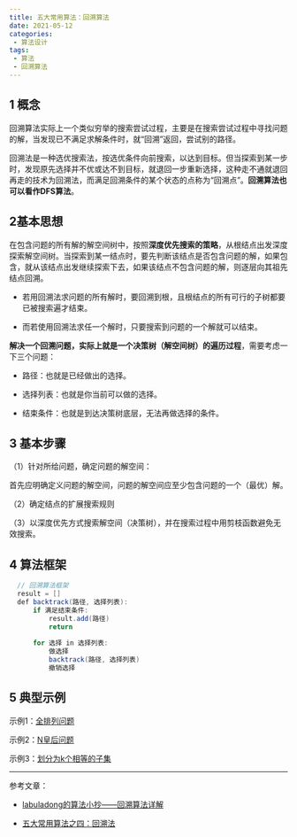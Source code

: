 ```yaml
---
title: 五大常用算法：回溯算法
date: 2021-05-12
categories:
 - 算法设计
tags:
 - 算法
 - 回溯算法
---
```


## 1 概念

回溯算法实际上一个类似穷举的搜索尝试过程，主要是在搜索尝试过程中寻找问题的解，当发现已不满足求解条件时，就“回溯”返回，尝试别的路径。

回溯法是一种选优搜索法，按选优条件向前搜索，以达到目标。但当探索到某一步时，发现原先选择并不优或达不到目标，就退回一步重新选择，这种走不通就退回再走的技术为回溯法，而满足回溯条件的某个状态的点称为“回溯点”。**回溯算法也可以看作DFS算法**。



## 2基本思想

在包含问题的所有解的解空间树中，按照**深度优先搜索的策略**，从根结点出发深度探索解空间树。当探索到某一结点时，要先判断该结点是否包含问题的解，如果包含，就从该结点出发继续探索下去，如果该结点不包含问题的解，则逐层向其祖先结点回溯。

- 若用回溯法求问题的所有解时，要回溯到根，且根结点的所有可行的子树都要已被搜索遍才结束。

- 而若使用回溯法求任一个解时，只要搜索到问题的一个解就可以结束。



**解决一个回溯问题，实际上就是一个决策树（解空间树）的遍历过程**，需要考虑一下三个问题：

- 路径：也就是已经做出的选择。

- 选择列表：也就是你当前可以做的选择。

- 结束条件：也就是到达决策树底层，无法再做选择的条件。

  

## 3 基本步骤

（1）针对所给问题，确定问题的解空间：

​      首先应明确定义问题的解空间，问题的解空间应至少包含问题的一个（最优）解。

  （2）确定结点的扩展搜索规则

  （3）以深度优先方式搜索解空间（决策树），并在搜索过程中用剪枝函数避免无效搜索。



## 4 算法框架

```java
  // 回溯算法框架
  result = []
  def backtrack(路径, 选择列表):
      if 满足结束条件:
          result.add(路径)
          return
      
      for 选择 in 选择列表:
          做选择
          backtrack(路径, 选择列表)
          撤销选择
```

  

## 5 典型示例

示例1：[全排列问题](https://leetcode-cn.com/problems/permutations/)

示例2：[N皇后问题](https://leetcode-cn.com/problems/n-queens/)

示例3：[划分为k个相等的子集](https://leetcode-cn.com/problems/partition-to-k-equal-sum-subsets/)





---

参考文章：

- [labuladong的算法小抄——回溯算法详解](https://labuladong.gitee.io/algo/4/28/88/)

- [五大常用算法之四：回溯法](https://www.cnblogs.com/steven_oyj/archive/2010/05/22/1741376.html)

